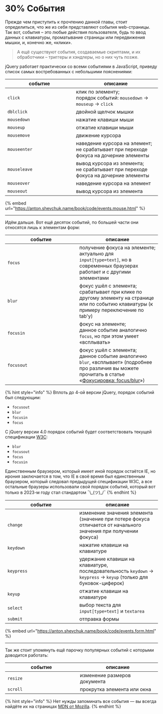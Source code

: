 # 30% События

Прежде чем приступить к прочтению данной главы, стоит определиться, что же из себя представляют события web-страницы. Так вот, события – это любые действия пользователя, будь то ввод данных с клавиатуры, проматывание страницы или передвижения мышки, и, конечно же, «клики».

> А ещё существуют события, создаваемые скриптами, и их обработчики – триггеры и хэндлеры, но о них чуть позже.

jQuery работает практически со всеми событиями в JavaScript, приведу список самых востребованных с небольшими пояснениями:

<table data-header-hidden><thead><tr><th width="210">событие</th><th>описание</th></tr></thead><tbody><tr><td><code>click</code></td><td>клик по элементу;<br>порядок событий: <code>mousedown</code> → <code>mouseup</code> → <code>click</code></td></tr><tr><td><code>dblclick</code></td><td>двойной щелчок мышки</td></tr><tr><td><code>mousedown</code></td><td>нажатие клавиши мыши</td></tr><tr><td><code>mouseup</code></td><td>отжатие клавиши мыши</td></tr><tr><td><code>mousemove</code></td><td>движение курсора</td></tr><tr><td><code>mouseenter</code></td><td>наведение курсора на элемент;<br>не срабатывает при переходе фокуса на дочерние элементы</td></tr><tr><td><code>mouseleave</code></td><td>вывод курсора из элемента;<br>не срабатывает при переходе фокуса на дочерние элементы</td></tr><tr><td><code>mouseover</code></td><td>наведение курсора на элемент</td></tr><tr><td><code>mouseout</code></td><td>вывод курсора из элемента</td></tr></tbody></table>

{% embed url="https://anton.shevchuk.name/book/code/events.mouse.html" %}

***

Идём дальше. Вот ещё десяток событий, по большей части они относятся лишь к элементам форм:

<table data-header-hidden><thead><tr><th width="221">событие</th><th>описание</th></tr></thead><tbody><tr><td><code>focus</code></td><td>получение фокуса на элементе; <br>актуально для <code>input[type=text]</code>, но в современных браузерах работает и с другими элементами</td></tr><tr><td><code>blur</code></td><td>фокус ушёл с элемента;<br>срабатывает при клике по другому элементу на странице или по событию клавиатуры (к примеру переключение по tab'у)</td></tr><tr><td><code>focusin</code></td><td>фокус на элементе; <br>данное событие аналогично <code>focus</code>, но при этом умеет «всплывать»</td></tr><tr><td><code>focusout</code></td><td>фокус ушёл с элемента;<br>данное событие аналогично <code>blur</code>, «всплывает» (подробнее про различия вы можете прочитать в статье «<a href="https://learn.javascript.ru/focus-blur">Фокусировка: focus/blur</a>»)</td></tr></tbody></table>

{% hint style="info" %}
Вплоть до 4-ой версии jQuery, порядок событий был следующим:

* `focusout`
* `blur`
* `focusin`
* `focus`

С jQuery версии 4.0 порядок событий будет соответствовать текущей спецификации [W3C](https://www.w3.org/TR/uievents/#events-focusevent-event-order):

* `blur`
* `focusout`
* `focus`
* `focusin`

Единственным браузером, который имеет иной порядок остаётся IE, но ирония заключается в том, что IE в своё время был единственным браузером, который следовал предыдущей спецификации W3C, а все остальные браузеры использовали свой порядок событий, который вот только в 2023-м году стал стандартом ¯\\\_(ツ)\_/¯
{% endhint %}

<table data-header-hidden><thead><tr><th width="221">событие</th><th>описание</th></tr></thead><tbody><tr><td><code>change</code></td><td>изменение значения элемента (значение при потере фокуса отличается от начального значения при получении фокуса)</td></tr><tr><td><code>keydown</code></td><td>нажатие клавиши на клавиатуре</td></tr><tr><td><code>keypress</code></td><td>удержание клавиши на клавиатуре, последовательность <code>keydown</code> → <code>keypress</code> → <code>keyup</code> (только для буковок-циферок)</td></tr><tr><td><code>keyup</code></td><td>отжатие клавиши на клавиатуре</td></tr><tr><td><code>select</code></td><td>выбор текста для <code>input[type=text]</code> и <code>textarea</code></td></tr><tr><td><code>submit</code></td><td>отправка формы</td></tr></tbody></table>

{% embed url="https://anton.shevchuk.name/book/code/events.form.html" %}

***

Так же стоит упомянуть ещё парочку популярных событий с которыми доводится работать:

<table data-header-hidden><thead><tr><th width="223">событие</th><th>описание</th></tr></thead><tbody><tr><td><code>resize</code></td><td>изменение размеров документа</td></tr><tr><td><code>scroll</code></td><td>прокрутка элемента или окна</td></tr></tbody></table>

{% hint style="info" %}
Нет нужды запоминать все события — вы всегда найдёте их на страницах [MDN от Mozilla](https://developer.mozilla.org/ru/docs/Web/Events).
{% endhint %}

